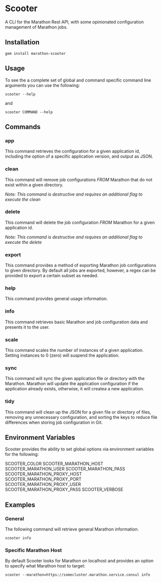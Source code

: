 # Scooter

A CLI for the Marathon Rest API, with some opinionated configuration management of Marathon jobs.

## Installation

````
gem install marathon-scooter
````

## Usage

To see the a complete set of global and command specific command line arguments you can use the following:

`scooter --help`

and

`scooter COMMAND --help`

## Commands

### app

This command retrieves the configuration for a given application id, including the option of a specific application version, and output as JSON.

### clean

This command will remove job configurations *FROM* Marathon that do not exist within a given directory.

*Note: This command is destructive and requires an additional flag to execute the clean*

### delete

This command will delete the job configuration *FROM* Marathon for a given application id.

*Note: This command is destructive and requires an additional flag to execute the delete*

### export

This command provides a method of exporting Marathon job configurations to given directory.  By default all jobs are exported, however, a regex can be provided to export a certain subset as needed.

### help

This command provides general usage information.

### info

This command retrieves basic Marathon and job configuration data and presents it to the user.

### scale

This command scales the number of instances of a given application.  Setting instances to 0 (zero) will suspend the application.

### sync

This command will sync the given application file or directory with the Marathon.  Marathon will update the application configuration if the application already exists, otherwise, it will createa a new application.

### tidy

This command will clean up the JSON for a given file or directory of files, removing any unnecessary configuration, and sorting the keys to reduce file differences when storing job configuration in Git.

## Environment Variables

Scooter provides the ability to set global options via environment variables for the following:

SCOOTER_COLOR
SCOOTER_MARATHON_HOST
SCOOTER_MARATHON_USER
SCOOTER_MARATHON_PASS
SCOOTER_MARATHON_PROXY_HOST
SCOOTER_MARATHON_PROXY_PORT
SCOOTER_MARATHON_PROXY_USER
SCOOTER_MARATHON_PROXY_PASS
SCOOTER_VERBOSE

## Examples

### General

The following command will retrieve general Marathon information.

````
scooter info
````

### Specific Marathon Host

By default Scooter looks for Marathon on localhost and provides an option to specify what Marathon host to target:

````
scooter --marathon=https://somecluster.marathon.service.consul info
````

